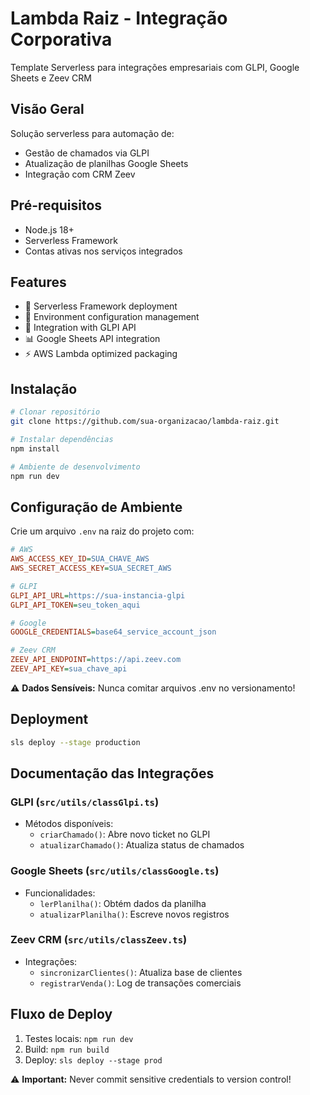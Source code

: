 # Lambda Raiz - Integração Corporativa

Template Serverless para integrações empresariais com GLPI, Google Sheets e Zeev CRM

## Visão Geral
Solução serverless para automação de:
- Gestão de chamados via GLPI
- Atualização de planilhas Google Sheets
- Integração com CRM Zeev

## Pré-requisitos
- Node.js 18+
- Serverless Framework
- Contas ativas nos serviços integrados

## Features
- 🚀 Serverless Framework deployment
- 🔐 Environment configuration management
- 🔄 Integration with GLPI API
- 📊 Google Sheets API integration
- ⚡ AWS Lambda optimized packaging

## Instalação
```bash
# Clonar repositório
git clone https://github.com/sua-organizacao/lambda-raiz.git

# Instalar dependências
npm install

# Ambiente de desenvolvimento
npm run dev
```

## Configuração de Ambiente
Crie um arquivo `.env` na raiz do projeto com:

```ini
# AWS
AWS_ACCESS_KEY_ID=SUA_CHAVE_AWS
AWS_SECRET_ACCESS_KEY=SUA_SECRET_AWS

# GLPI
GLPI_API_URL=https://sua-instancia-glpi
GLPI_API_TOKEN=seu_token_aqui

# Google
GOOGLE_CREDENTIALS=base64_service_account_json

# Zeev CRM
ZEEV_API_ENDPOINT=https://api.zeev.com
ZEEV_API_KEY=sua_chave_api
```

⚠️ **Dados Sensíveis:** Nunca comitar arquivos .env no versionamento!

## Deployment
```bash
sls deploy --stage production
```

## Documentação das Integrações

### GLPI (`src/utils/classGlpi.ts`)
- Métodos disponíveis:
  - `criarChamado()`: Abre novo ticket no GLPI
  - `atualizarChamado()`: Atualiza status de chamados

### Google Sheets (`src/utils/classGoogle.ts`)
- Funcionalidades:
  - `lerPlanilha()`: Obtém dados da planilha
  - `atualizarPlanilha()`: Escreve novos registros

### Zeev CRM (`src/utils/classZeev.ts`)
- Integrações:
  - `sincronizarClientes()`: Atualiza base de clientes
  - `registrarVenda()`: Log de transações comerciais

## Fluxo de Deploy
1. Testes locais: `npm run dev`
2. Build: `npm run build`
3. Deploy: `sls deploy --stage prod`

⚠️ **Important:** Never commit sensitive credentials to version control!